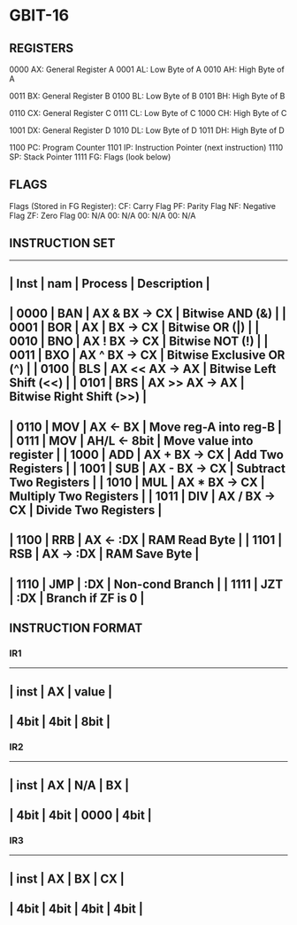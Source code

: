 # GBIT-16

## REGISTERS
0000 AX: General Register A
0001 AL: Low Byte of A
0010 AH: High Byte of A

0011 BX: General Register B
0100 BL: Low Byte of B
0101 BH: High Byte of B

0110 CX: General Register C
0111 CL: Low Byte of C
1000 CH: High Byte of C

1001 DX: General Register D
1010 DL: Low Byte of D
1011 DH: High Byte of D

1100 PC: Program Counter
1101 IP: Instruction Pointer (next instruction)
1110 SP: Stack Pointer
1111 FG: Flags (look below)

## FLAGS
Flags (Stored in FG Register):
CF: Carry Flag
PF: Parity Flag
NF: Negative Flag
ZF: Zero Flag
00: N/A
00: N/A
00: N/A
00: N/A

## INSTRUCTION SET
-----------------------------------------------------------
| Inst | nam | Process        | Description               |
-----------------------------------------------------------
| 0000 | BAN | AX &  BX -> CX | Bitwise AND          (&)  |
| 0001 | BOR | AX |  BX -> CX | Bitwise OR           (|)  |
| 0010 | BNO | AX !  BX -> CX | Bitwise NOT          (!)  |
| 0011 | BXO | AX ^  BX -> CX | Bitwise Exclusive OR (^)  |
| 0100 | BLS | AX << AX -> AX | Bitwise Left Shift   (<<) |
| 0101 | BRS | AX >> AX -> AX | Bitwise Right Shift  (>>) |
-----------------------------------------------------------
| 0110 | MOV | AX <- BX       | Move reg-A into reg-B     |
| 0111 | MOV | AH/L <- 8bit   | Move value into register  |
| 1000 | ADD | AX +  BX -> CX | Add Two Registers         |
| 1001 | SUB | AX -  BX -> CX | Subtract Two Registers    |
| 1010 | MUL | AX *  BX -> CX | Multiply Two Registers    |
| 1011 | DIV | AX /  BX -> CX | Divide Two Registers      |
-----------------------------------------------------------
| 1100 | RRB | AX <- :DX      | RAM Read Byte             |
| 1101 | RSB | AX -> :DX      | RAM Save Byte             |
-----------------------------------------------------------
| 1110 | JMP | :DX            | Non-cond Branch           |
| 1111 | JZT | :DX            | Branch if ZF is 0         |
-----------------------------------------------------------

## INSTRUCTION FORMAT
### IR1
--------------------------
| inst | AX   | value    |
--------------------------
| 4bit | 4bit |   8bit   |
--------------------------

### IR2
-----------------------------
| inst | AX   | N/A  | BX   |
-----------------------------
| 4bit | 4bit | 0000 | 4bit |
-----------------------------

### IR3
-----------------------------
| inst | AX   | BX   | CX   |
-----------------------------
| 4bit | 4bit | 4bit | 4bit |
-----------------------------
